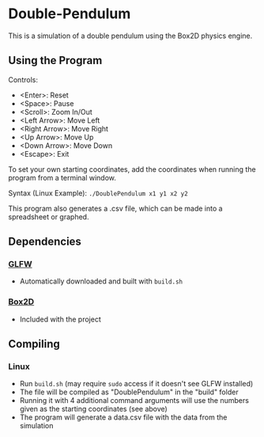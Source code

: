 # Double-Pendulum
This is a simulation of a double pendulum using the Box2D physics engine.

## Using the Program

Controls:
* \<Enter\>: Reset
* \<Space\>: Pause
* \<Scroll\>: Zoom In/Out
* \<Left Arrow\>: Move Left
* \<Right Arrow\>: Move Right
* \<Up Arrow\>: Move Up
* \<Down Arrow\>: Move Down
* \<Escape\>: Exit

To set your own starting coordinates, add the coordinates when running the program from a terminal window.

Syntax (Linux Example): `./DoublePendulum x1 y1 x2 y2`

This program also generates a .csv file, which can be made into a spreadsheet or graphed.

## Dependencies

### [GLFW](https://www.glfw.org/)
* Automatically downloaded and built with `build.sh`

### [Box2D](https://github.com/erincatto/box2d)
* Included with the project

## Compiling

### Linux
* Run `build.sh` (may require `sudo` access if it doesn't see GLFW installed)
* The file will be compiled as "DoublePendulum" in the "build" folder
* Running it with 4 additional command arguments will use the numbers given as the starting coordinates (see above)
* The program will generate a data.csv file with the data from the simulation
